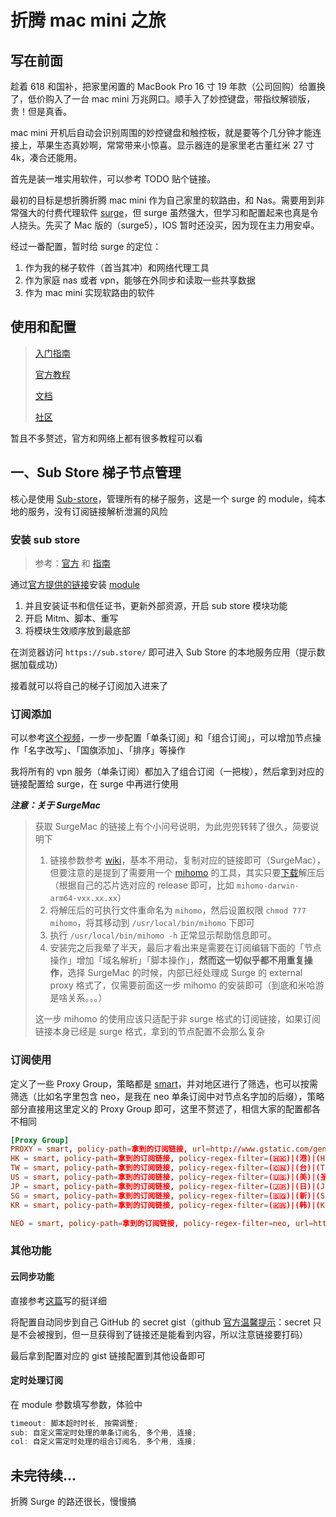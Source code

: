 # 折腾 mac mini 之旅

## 写在前面

趁着 618 和国补，把家里闲置的 MacBook Pro 16 寸 19 年款（公司回购）给置换了，低价购入了一台 mac mini 万兆网口。顺手入了妙控键盘，带指纹解锁版，贵！但是真香。

mac mini 开机后自动会识别周围的妙控键盘和触控板，就是要等个几分钟才能连接上，苹果生态真妙啊，常常带来小惊喜。显示器连的是家里老古董红米 27 寸 4k，凑合还能用。

首先是装一堆实用软件，可以参考 TODO 贴个链接。

最初的目标是想折腾折腾 mac mini 作为自己家里的软路由，和 Nas。需要用到非常强大的付费代理软件 [surge](https://nssurge.com/)，但 surge 虽然强大，但学习和配置起来也真是令人挠头。先买了 Mac 版的（surge5），IOS 暂时还没买，因为现在主力用安卓。

经过一番配置，暂时给 surge 的定位：

1. 作为我的梯子软件（首当其冲）和网络代理工具
2. 作为家庭 nas 或者 vpn，能够在外同步和读取一些共享数据
3. 作为 mac mini 实现软路由的软件

## 使用和配置

> [入门指南](https://wiki.surge.community/)
>
> [官方教程](https://manual.nssurge.com/)
>
> [文档](https://kb.nssurge.com/surge-knowledge-base/zh)
>
> [社区](https://community.nssurge.com/t/official)

暂且不多赘述，官方和网络上都有很多教程可以看

## 一、Sub Store 梯子节点管理

核心是使用 [Sub-store](https://github.com/sub-store-org/Sub-Store)，管理所有的梯子服务，这是一个 surge 的 module，纯本地的服务，没有订阅链接解析泄漏的风险

### 安装 sub store

> 参考：[官方](https://github.com/sub-store-org/Sub-Store/tree/master/config) 和 [指南](https://wiki.surge.community/othertools)

通过[官方提供的链接](https://github.com/sub-store-org/Sub-Store/tree/master/config)安装 [module](https://raw.githubusercontent.com/sub-store-org/Sub-Store/master/config/Surge.sgmodule)

1. 并且安装证书和信任证书，更新外部资源，开启 sub store 模块功能
2. 开启 Mitm、脚本、重写
3. 将模块生效顺序放到最底部

在浏览器访问 `https://sub.store/` 即可进入 Sub Store 的本地服务应用（提示数据加载成功）

接着就可以将自己的梯子订阅加入进来了

### 订阅添加

可以参考[这个视频](https://www.youtube.com/watch?v=ty5mI3bp6lk)，一步一步配置「单条订阅」和「组合订阅」，可以增加节点操作「名字改写」、「国旗添加」、「排序」等操作

我将所有的 vpn 服务（单条订阅）都加入了组合订阅（一把梭），然后拿到对应的链接配置给 surge，在 surge 中再进行使用

**_注意：关于 SurgeMac_**

> 获取 SurgeMac 的链接上有个小问号说明，为此兜兜转转了很久，简要说明下
>
> 1. 链接参数参考 [wiki](https://github.com/sub-store-org/Sub-Store/wiki/%E9%93%BE%E6%8E%A5%E5%8F%82%E6%95%B0%E8%AF%B4%E6%98%8E)，基本不用动，复制对应的链接即可（SurgeMac），但要注意的是提到了需要用一个 [mihomo](https://github.com/MetaCubeX/mihomo) 的工具，其实只要[下载](https://github.com/MetaCubeX/mihomo/releases)解压后（根据自己的芯片选对应的 release 即可，比如 `mihomo-darwin-arm64-vxx.xx.xx`）
> 2. 将解压后的可执行文件重命名为 `mihomo`，然后设置权限 `chmod 777 mihomo`，将其移动到 `/usr/local/bin/mihomo` 下即可
> 3. 执行 `/usr/local/bin/mihomo -h` 正常显示帮助信息即可。
> 4. 安装完之后我晕了半天，最后才看出来是需要在订阅编辑下面的「节点操作」增加「域名解析」「脚本操作」，**然而这一切似乎都不用重复操作**，选择 SurgeMac 的时候，内部已经处理成 Surge 的 external proxy 格式了，仅需要前面这一步 mihomo 的安装即可（到底和米哈游是啥关系。。。）
>
> 这一步 mihomo 的使用应该只适配于非 surge 格式的订阅链接，如果订阅链接本身已经是 surge 格式，拿到的节点配置不会那么复杂

### 订阅使用

定义了一些 Proxy Group，策略都是 [smart](https://kb.nssurge.com/surge-knowledge-base/zh/guidelines/smart-group)，并对地区进行了筛选，也可以按需筛选（比如名字里包含 neo，是我在 neo 单条订阅中对节点名字加的后缀），策略部分直接用这里定义的 Proxy Group 即可，这里不赘述了，相信大家的配置都各不相同

```toml
[Proxy Group]
PROXY = smart, policy-path=拿到的订阅链接, url=http://www.gstatic.com/generate_204, interval=300, tolerance=150
HK = smart, policy-path=拿到的订阅链接, policy-regex-filter=(🇭🇰)|(港)|(Hong)|(HK), url=http://www.gstatic.com/generate_204, interval=300, tolerance=150
TW = smart, policy-path=拿到的订阅链接, policy-regex-filter=(🇨🇳)|(台)|(Tai)|(TW), url=http://www.gstatic.com/generate_204, interval=300, tolerance=150
US = smart, policy-path=拿到的订阅链接, policy-regex-filter=(🇺🇸)|(美)|(圣荷)|(States)|(US), url=http://www.gstatic.com/generate_204, interval=300, tolerance=150
JP = smart, policy-path=拿到的订阅链接, policy-regex-filter=(🇯🇵)|(日)|(Japan)|(JP), url=http://www.gstatic.com/generate_204, interval=300, tolerance=150
SG = smart, policy-path=拿到的订阅链接, policy-regex-filter=(🇸🇬)|(新)|(Singapore)|(SG), url=http://www.gstatic.com/generate_204, interval=300, tolerance=150
KR = smart, policy-path=拿到的订阅链接, policy-regex-filter=(🇰🇷)|(韩)|(Korea)|(KR), url=http://www.gstatic.com/generate_204, interval=300, tolerance=150

NEO = smart, policy-path=拿到的订阅链接, policy-regex-filter=neo, url=http://www.gstatic.com/generate_204, interval=300, tolerance=150

```

### 其他功能

#### 云同步功能

直接参考[这篇](https://github.com/getsomecat/GetSomeCats/blob/Surge/Substore%E7%9A%84%E4%BA%91%E5%90%8C%E6%AD%A5%E6%93%8D%E4%BD%9C%E6%AD%A5%E9%AA%A4.md)写的挺详细

将配置自动同步到自己 GitHub 的 secret gist（github [官方温馨提示](https://docs.github.com/en/get-started/writing-on-github/editing-and-sharing-content-with-gists/creating-gists)：secret 只是不会被搜到，但一旦获得到了链接还是能看到内容，所以注意链接要打码）

最后拿到配置对应的 gist 链接配置到其他设备即可

#### 定时处理订阅

在 module 参数填写参数，体验中

```js
timeout: 脚本超时时长, 按需调整;
sub: 自定义需定时处理的单条订阅名, 多个用, 连接;
col: 自定义需定时处理的组合订阅名, 多个用, 连接;
```

## 未完待续...

折腾 Surge 的路还很长，慢慢搞
